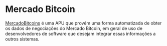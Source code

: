 # Mercado Bitcoin
[MercadoBitcoins](https://www.mercadobitcoin.com.br/api-doc) é uma APU que provém uma forma automatizada de obter os dados de negociações do Mercado Bitcoin, em geral de uso de desenvolvedores de software que desejam integrar essas informações a outros sistemas.
